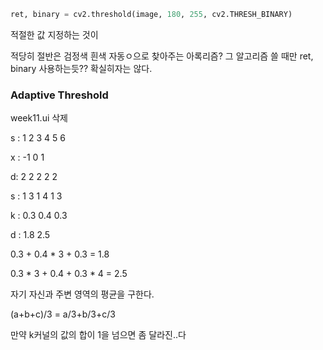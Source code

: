 ```python
ret, binary = cv2.threshold(image, 180, 255, cv2.THRESH_BINARY)
```

적절한 값 지정하는 것이 

적당히 절반은 검정색 흰색 자동ㅇ으로 찾아주는 아록리즘? 그 알고리즘 쓸 때만 ret, binary 사용하는듯?? 확실히자는 않다.



### Adaptive Threshold



week11.ui 삭제



s : 1  2  3  4  5  6

x : -1 0  1

d:     2  2  2  2  2



s : 1    3    1    4    1    3

k : 0.3 0.4 0.3

d :      1.8 2.5

0.3 + 0.4 * 3 + 0.3 = 1.8

0.3 * 3 + 0.4 + 0.3 * 4 = 2.5

자기 자신과 주변 영역의 평균을 구한다.

(a+b+c)/3 = a/3+b/3+c/3



만약 k커널의 값의 합이 1을 넘으면 좀 달라진..다